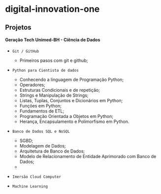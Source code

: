# digital-innovation-one #

## Projetos
#### Geração Tech Unimed-BH - Ciência de Dados
*     Git / GitHub
  * Primeiros pasos com git e github;
*     Python para Cientista de dados
  * Conhecendo a linguagem de Programação Python;
  * Operadores;
  * Estruturas Condicionais e de repetição;
  * Strings e Manipulação de Strings;
  * Listas, Tuplas, Conjuntos e Dicionários em Python;
  * Funções em Python;
  * Fundamentos de ETL; 
  *  Programação Orientada a Objetos em Python;
  *  Herança, Encapsulamento e Polimorfismo em Python.
*     Banco de Dados SQL e NoSQL
  *  SGBD;
  * Modelagem de Dados;
  * Arquitetura de Banco de Dados;
  * Modelo de Relacionamento de Entidade Aprimorado  com Banco de Dados;
  * 
*     Imersão Cloud Computer
*     Machine Learning

